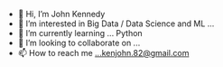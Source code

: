 - 👋 Hi, I’m John Kennedy
- 👀 I’m interested in Big Data / Data Science and ML ...
- 🌱 I’m currently learning ... Python
- 💞️ I’m looking to collaborate on ...
- 📫 How to reach me ...kenjohn.82@gmail.com

<!---
kenyjohn/kenyjohn is a ✨ special ✨ repository because its `README.md` (this file) appears on your GitHub profile.
You can click the Preview link to take a look at your changes.
--->
